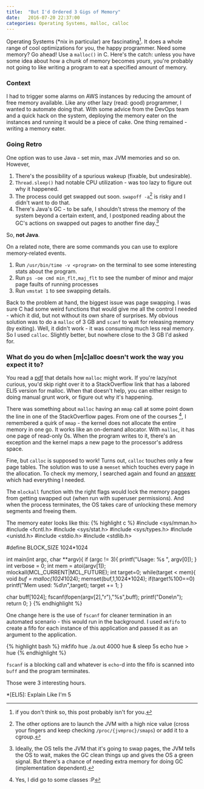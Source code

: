 ```yaml
---
title:  "But I'd Ordered 3 Gigs of Memory"
date:   2016-07-20 22:37:00
categories: Operating Systems, malloc, calloc
---
```


Operating Systems (*nix in particular) are fascinating[^1]. It does a whole range of cool optimizations for you, the happy programmer. Need some memory? Go ahead! Use a `malloc()` in C. Here's the catch: unless you have some idea about how a chunk of memory becomes _yours_, you're probably not going to like writing a program to eat a specified amount of memory.

### Context
I had to trigger some alarms on AWS instances by reducing the amount of free memory available. Like any other lazy (read: good) programmer, I wanted to automate doing that. With some advice from the DevOps team and a quick hack on the system, deploying the memory eater on the instances and running it would be a piece of cake. One thing remained - writing a memory eater.

### Going Retro
One option was to use Java - set min, max JVM memories and so on. However, 

1. There's the possibility of a spurious wakeup (fixable, but undesirable). 
2. `Thread.sleep()` had notable CPU utilization - was too lazy to figure out why it happened.
3. The process could get swapped out soon. `swapoff -a`[^2] is risky and I didn't want to do that.
4. There's Java's GC - to be safe, I shouldn't stress the memory of the system beyond a certain extent, and, I postponed reading about the GC's actions on swapped out pages to another fine day.[^3]

So, **not Java**.

On a related note, there are some commands you can use to explore memory-related events.

1. Run `/usr/bin/time -v <program>` on the terminal to see some interesting stats about the program. 
2. Run `ps -oe cmd min_flt,maj_flt` to see the number of minor and major page faults of running processes
3. Run `vmstat 1` to see swapping details.

Back to the problem at hand, the biggest issue was page swapping. I was sure C had some weird functions that would give me all the control I needed - which it did, but not without its own share of surprises. My obvious solution was to do a `malloc` of 3 GB and `scanf` to wait for releasing memory (by exiting). Well, it didn't work - it was consuming much less real memory. So I used `calloc`. Slightly better, but nowhere close to the 3 GB I'd asked for.

### What do you do when [m|c]alloc doesn't work the way you expect it to?

You read a [pdf](http://www.inf.udec.cl/~leo/Malloc_tutorial.pdf) that details how `malloc` might work. If you're lazy/not curious, you'd skip right over it to a StackOverflow link that has a labored ELI5 version for malloc. When that doesn't help, you can either resign to doing manual grunt work, or figure out why it's happening.

There was something about `malloc` having an `mmap` call at some point down the line in one of the StackOverflow pages. From one of the courses [^4], I remembered a quirk of `mmap` - the kernel does not allocate the entire memory in one go. It works like an on-demand allocator. With `malloc`, it has one page of read-only 0s. When the program writes to it, there's an exception and the kernel maps a new page to the processor's address space. 

Fine, but `calloc` is supposed to work! Turns out, `calloc` touches only a few page tables. The solution was to use a `memset` which touches every page in the allocation. To check my memory, I searched again and found an [answer](http://stackoverflow.com/questions/2688466/why-mallocmemset-is-slower-than-calloc) which had everything I needed. 

The `mlockall` function with the right flags would lock the memory pagges from getting swapped out (when run with superuser permissions). And when the process terminates, the OS takes care of unlocking these memory segments and freeing them.

The memory eater looks like this:
{% highlight c %}
#include <sys/mman.h>
#include <fcntl.h>
#include <sys/stat.h>
#include <sys/types.h>
#include <unistd.h>
#include <stdio.h>
#include <stdlib.h>

#define BLOCK_SIZE 1024*1024

int main(int argc, char **argv){
 if (argc != 3){
  printf("Usage: %s <mem in MB> <fifoPath>", argv[0]);
 }
 int verbose = 0;
 int mem = atoi(argv[1]);
 mlockall(MCL_CURRENT|MCL_FUTURE);
 int target=0;
 while(target < mem){
  void *buf = malloc(1024*1024);
  memset(buf,1,1024*1024);
  if(target%100==0) printf("Mem used: %d\n",target);
  target += 1;
 }

 char buff[1024];
 fscanf(fopen(argv[2],"r"),"%s",buff);
 printf("Done\n");
 return 0;
}
{% endhighlight %}

One change here is the use of `fscanf` for cleaner termination in an automated scenario - this would run in the background. I used `mkfifo` to create a fifo for each instance of this application and passed it as an argument to the application.

{% highlight bash %}
mkfifo hue
./a.out 4000 hue &
sleep 5s
echo hue > hue
{% endhighlight %}

`fscanf` is a blocking call and whatever is `echo`-d into the fifo is scanned into `buff` and the program terminates.

Those were 3 interesting hours.

[^1]: if you don't think so, this post probably isn't for you.

[^2]: The other options are to launch the JVM with a high nice value (cross your fingers and keep checking `/proc/{jvmproc}/smaps`) or add it to a cgroup.

[^3]: Ideally, the OS tells the JVM that it's going to swap pages, the JVM tells the OS to wait, makes the GC clean things up and gives the OS a green signal. But there's a chance of needing extra memory for doing GC (implementation dependent).

[^4]: Yes, I did go to some classes :P

*[ELI5]: Explain Like I'm 5
